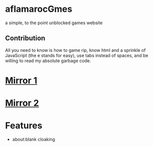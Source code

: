 # aflamarocGmes
a simple, to the point unblocked games website
## Contribution
All you need to know is how to game rip, know html and a sprinkle of JavaScript (the e stands for easy), use tabs instead of spaces, and be willing to read my absolute garbage code.
# [Mirror 1](https://yaylelhoel.pages.dev)
# [Mirror 2](https://yalelhoel.github.io/aflamarocG-mes/)
# Features
<ul>
    <li>about:blank cloaking</li>
</ul>
